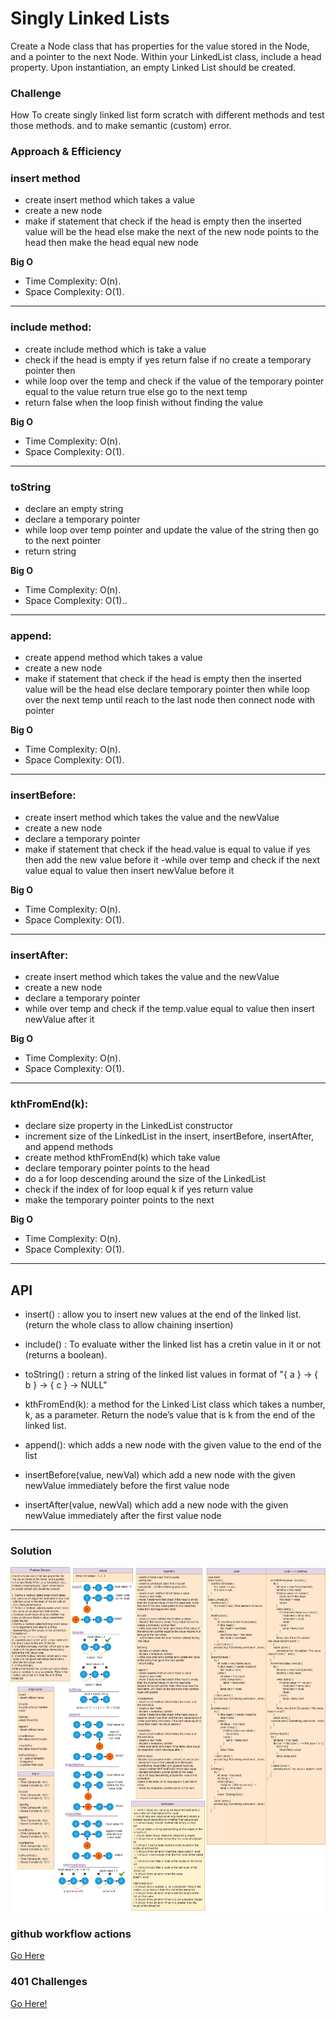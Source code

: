 
# Singly Linked Lists

Create a Node class that has properties for the value stored in the Node, and a pointer to the next Node.
Within your LinkedList class, include a head property. Upon instantiation, an empty Linked List should be created.

### Challenge

How To create singly linked list form scratch with different methods and test those methods. and to make semantic (custom) error.

### Approach & Efficiency

### **insert method**
- create insert  method which takes a value
- create a new node
- make if statement that check if the head is empty
then the inserted value will be the head else  make
the next of the new node points to the head then
make the head equal new node

**Big O**
- Time Complexity: O(n).
- Space Complexity: O(1).

--- 

### **include method:**
- create include method which is take a value
- check if  the head is empty if yes return false if no
create a temporary pointer then
- while loop over the temp  and check if the value of
the temporary pointer equal to the value return true 
else go to the next temp
-  return false when the loop finish without finding
 the value 

**Big O**
- Time Complexity: O(n).
- Space Complexity: O(1).


---

### **toString**
- declare an empty string
- declare a temporary pointer
- while loop over temp pointer and update the value 
of the string then go to the next pointer 
- return string

**Big O**
- Time Complexity: O(n).
- Space Complexity: O(1)..

---
### **append:**
- create append method which takes a value
- create a new node
- make if statement that check if the head is empty
then the inserted value will be the head else 
declare temporary pointer then while loop over the
next temp until reach to the last node then connect 
node with pointer

**Big O**
- Time Complexity: O(n).
- Space Complexity: O(1).

---

### insertBefore:
- create insert method which takes the value and 
the newValue
- create a new node
- declare a temporary pointer
- make if statement that check if the head.value is
equal to value if yes then add the new value before it
-while over temp and check if the next value equal to 
value then insert newValue before it

**Big O**
- Time Complexity: O(n).
- Space Complexity: O(1).
---

### insertAfter:
- create insert method which takes the value and 
the newValue
- create a new node
- declare a temporary pointer
- while over temp and check if the temp.value equal
 to value then insert newValue after it

**Big O**

- Time Complexity: O(n).
- Space Complexity: O(1).
---
### kthFromEnd(k):

- declare size property in the  LinkedList constructor  
- increment size of the LinkedList in the insert,
insertBefore, insertAfter, and append methods
- create method kthFromEnd(k) which take value
- declare temporary pointer points to the head
- do a for loop descending around the  size of the
LinkedList 
- check if the index of for loop equal k if yes return
value
- make the temporary pointer points to the next

**Big O**

- Time Complexity: O(n).
- Space Complexity: O(1).
---



## API
* insert() : allow you to insert new values at the end of the linked list. (return the whole class to allow chaining insertion)

* include() : To evaluate wither the linked list has a cretin value in it or not (returns a boolean).

* toString() : return a string of the linked list values in format of "{ a } -> { b } -> { c } -> NULL"

* kthFromEnd(k): a method for the Linked List class which takes a number, k, as a parameter. Return the node’s value that is k from the end of the linked list. 

* append(): which adds a new node with the given value to the end of the list

* insertBefore(value, newVal) which add a new node with the given newValue immediately before the first value node
* insertAfter(value, newVal) which add a new node with the given newValue immediately after the first value node

---


### Solution

![whiteboard](./code7.jpg)


### github workflow actions

[Go Here](https://github.com/engnour94/data-structures-and-algorithms/actions)


### 401 Challenges

[Go Here!](/javascript/Readme.md)







 

